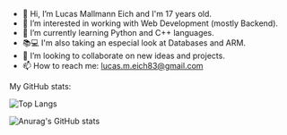 - 👋 Hi, I’m Lucas Mallmann Eich and I'm 17 years old.
- 👀 I’m interested in working with Web Development (mostly Backend).
- 🌱 I’m currently learning Python and C++ languages.
- :books::computer: I'm also taking an especial look at Databases and ARM.
- :handshake: I’m looking to collaborate on new ideas and projects. 
- 📫 How to reach me: lucas.m.eich83@gmail.com

My GitHub stats:  

![Top Langs](https://github-readme-stats.vercel.app/api/top-langs/?username=LucasMallmannEich&theme=tokyonight)

![Anurag's GitHub stats](https://github-readme-stats.vercel.app/api?username=LucasMallmannEich&show_icons=true&theme=radical)
